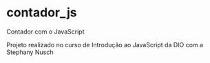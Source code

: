 # contador_js
Contador com o JavaScript

Projeto realizado no curso de Introdução ao JavaScript da DIO com a Stephany Nusch
